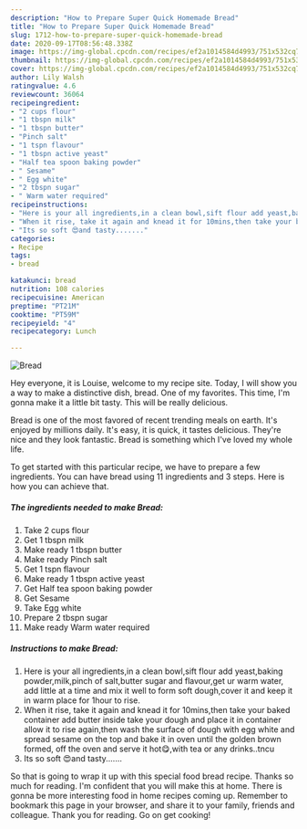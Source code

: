 ```yaml
---
description: "How to Prepare Super Quick Homemade Bread"
title: "How to Prepare Super Quick Homemade Bread"
slug: 1712-how-to-prepare-super-quick-homemade-bread
date: 2020-09-17T08:56:48.338Z
image: https://img-global.cpcdn.com/recipes/ef2a1014584d4993/751x532cq70/bread-recipe-main-photo.jpg
thumbnail: https://img-global.cpcdn.com/recipes/ef2a1014584d4993/751x532cq70/bread-recipe-main-photo.jpg
cover: https://img-global.cpcdn.com/recipes/ef2a1014584d4993/751x532cq70/bread-recipe-main-photo.jpg
author: Lily Walsh
ratingvalue: 4.6
reviewcount: 36064
recipeingredient:
- "2 cups flour"
- "1 tbspn milk"
- "1 tbspn butter"
- "Pinch salt"
- "1 tspn flavour"
- "1 tbspn active yeast"
- "Half tea spoon baking powder"
- " Sesame"
- " Egg white"
- "2 tbspn sugar"
- " Warm water required"
recipeinstructions:
- "Here is your all ingredients,in a clean bowl,sift flour add yeast,baking powder,milk,pinch of salt,butter sugar and flavour,get ur warm water, add little at a time and mix it well to form soft dough,cover it and keep it in warm place for 1hour to rise."
- "When it rise, take it again and knead it for 10mins,then take your baked container add butter inside take your dough and place it in container allow it to rise again,then wash the surface of dough with egg white and spread sesame on the top and bake it in oven until the golden brown formed, off the oven and serve it hot😋,with tea or any drinks..tncu"
- "Its so soft 😍and tasty......."
categories:
- Recipe
tags:
- bread

katakunci: bread 
nutrition: 108 calories
recipecuisine: American
preptime: "PT21M"
cooktime: "PT59M"
recipeyield: "4"
recipecategory: Lunch

---
```



![Bread](https://img-global.cpcdn.com/recipes/ef2a1014584d4993/751x532cq70/bread-recipe-main-photo.jpg)

Hey everyone, it is Louise, welcome to my recipe site. Today, I will show you a way to make a distinctive dish, bread. One of my favorites. This time, I'm gonna make it a little bit tasty. This will be really delicious.

Bread is one of the most favored of recent trending meals on earth. It's enjoyed by millions daily. It's easy, it is quick, it tastes delicious. They're nice and they look fantastic. Bread is something which I've loved my whole life.




To get started with this particular recipe, we have to prepare a few ingredients. You can have bread using 11 ingredients and 3 steps. Here is how you can achieve that.

<!--inarticleads1-->

##### The ingredients needed to make Bread:

1. Take 2 cups flour
1. Get 1 tbspn milk
1. Make ready 1 tbspn butter
1. Make ready Pinch salt
1. Get 1 tspn flavour
1. Make ready 1 tbspn active yeast
1. Get Half tea spoon baking powder
1. Get  Sesame
1. Take  Egg white
1. Prepare 2 tbspn sugar
1. Make ready  Warm water required




<!--inarticleads2-->

##### Instructions to make Bread:

1. Here is your all ingredients,in a clean bowl,sift flour add yeast,baking powder,milk,pinch of salt,butter sugar and flavour,get ur warm water, add little at a time and mix it well to form soft dough,cover it and keep it in warm place for 1hour to rise.
1. When it rise, take it again and knead it for 10mins,then take your baked container add butter inside take your dough and place it in container allow it to rise again,then wash the surface of dough with egg white and spread sesame on the top and bake it in oven until the golden brown formed, off the oven and serve it hot😋,with tea or any drinks..tncu
1. Its so soft 😍and tasty.......




So that is going to wrap it up with this special food bread recipe. Thanks so much for reading. I'm confident that you will make this at home. There is gonna be more interesting food in home recipes coming up. Remember to bookmark this page in your browser, and share it to your family, friends and colleague. Thank you for reading. Go on get cooking!
